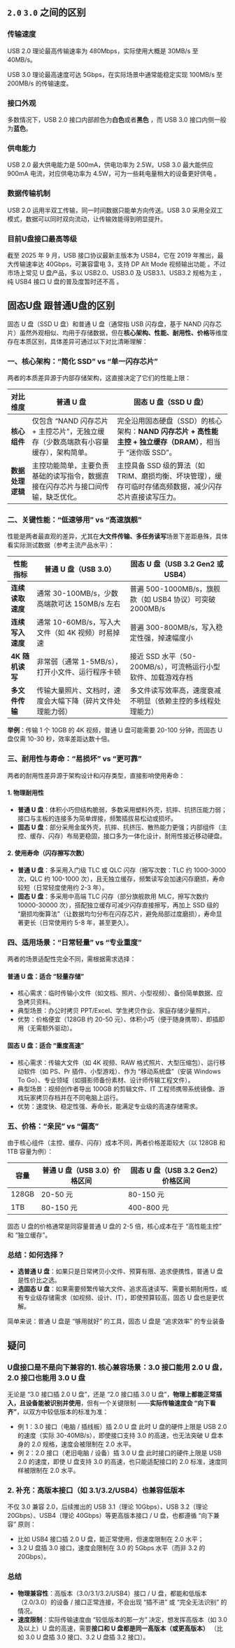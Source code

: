 ## **`2.0` `3.0` 之间的区别**

### 传输速度

USB 2.0 理论最高传输速率为 480Mbps，实际使用大概是 30MB/s 至 40MB/s。

USB 3.0 理论最高速度可达 5Gbps，在实际场景中通常能稳定实现 100MB/s 至 200MB/s 的传输速度。

### 接口外观

多数情况下，USB 2.0 接口内部颜色为**白色**或者**黑色** ，而 USB 3.0 接口内侧一般为**蓝色**。

### 供电能力

USB 2.0 最大供电能力是 500mA，供电功率为 2.5W。USB 3.0 最大能供应 900mA 电流，对应供电功率为 4.5W，可为一些耗电量稍大的设备更好供电 。

### 数据传输机制

USB 2.0 运用半双工传输，同一时间数据只能单方向传送。USB 3.0 采用全双工模式，数据可以同时双向流动，让传输效能得到明显提升。

###  目前U盘接口最高等级

截至 2025 年 9 月，USB 接口协议最新主版本为 USB4，它在 2019 年推出，最大传输速率达 40Gbps，可兼容雷电 3，支持 DP Alt Mode 视频输出功能 。不过市场上常见 U 盘产品，多以 USB2.0、USB3.0 及 USB3.1、USB3.2 规格为主 ，纯 USB4 接口 U 盘的普及度暂时还不高 。



## 固态U盘 跟普通U盘的区别

固态 U 盘（SSD U 盘）和普通 U 盘（通常指 USB 闪存盘，基于 NAND 闪存芯片）虽然外观相似、均用于存储数据，但在**核心架构、性能、耐用性、价格**等维度存在本质区别，具体差异可通过以下对比清晰理解：

### 一、核心架构：“简化 SSD” vs “单一闪存芯片”

两者的本质差异源于内部存储架构，这直接决定了它们的性能上限：



| 对比维度         | 普通 U 盘                                                    | 固态 U 盘（SSD U 盘）                                        |
| ---------------- | ------------------------------------------------------------ | ------------------------------------------------------------ |
| **核心组件**     | 仅包含 “NAND 闪存芯片 + 主控芯片”，无独立缓存（少数高端款有小容量缓存），架构简单。 | 完全沿用固态硬盘（SSD）的核心架构：**NAND 闪存芯片 + 高性能主控 + 独立缓存（DRAM）**，相当于 “迷你版 SSD”。 |
| **数据处理逻辑** | 主控功能简单，主要负责基础的读写指令，数据直接在闪存芯片与接口间传输，缺乏优化。 | 主控具备 SSD 级的算法（如 TRIM、磨损均衡、坏块管理），缓存可临时存储高频数据，减少闪存芯片直接读写压力。 |

### 二、关键性能：“低速够用” vs “高速旗舰”

性能是两者最直观的差异，尤其在**大文件传输、多任务读写**场景下差距悬殊，具体看实际测试数据（参考主流产品水平）：



| 性能指标         | 普通 U 盘（USB 3.0）                                       | 固态 U 盘（USB 3.2 Gen2 或 USB4）                            |
| ---------------- | ---------------------------------------------------------- | ------------------------------------------------------------ |
| **连续读取速度** | 通常 30-100MB/s，少数高端款可达 150MB/s 左右               | 普遍 500-1000MB/s，旗舰款（如 USB4 协议）可突破 2000MB/s     |
| **连续写入速度** | 通常 10-60MB/s，写入大文件（如 4K 视频）时易掉速           | 普遍 300-800MB/s，写入稳定性强，掉速幅度小                   |
| **4K 随机读写**  | 非常弱（通常 1-5MB/s），打开小文件、运行程序卡顿           | 接近 SSD 水平（50-200MB/s），可流畅运行小型软件、加载游戏存档 |
| **多文件传输**   | 传输大量照片、文档时，速度会大幅下降（碎片文件处理能力弱） | 多文件读写效率高，速度衰减不明显（依赖主控的多线程处理能力） |



**举例**：传输 1 个 10GB 的 4K 视频，普通 U 盘可能需要 20-100 分钟，而固态 U 盘仅需 10-30 秒，效率差距达数十倍。

### 三、耐用性与寿命：“易损坏” vs “更可靠”

两者的耐用性差异源于架构设计和闪存类型，直接影响使用寿命：

#### 1. 物理耐用性

- **普通 U 盘**：体积小巧但结构脆弱，多数采用塑料外壳，抗摔、抗挤压能力弱；接口与主板的连接多为简单焊接，频繁插拔易松动或损坏。
- **固态 U 盘**：部分采用金属外壳，抗摔、抗挤压、散热能力更强；内部组件（主控、缓存、闪存）布局更稳固，接口多为一体化设计，耐用性接近移动硬盘。

#### 2. 使用寿命（闪存擦写次数）

- **普通 U 盘**：多采用入门级 TLC 或 QLC 闪存（擦写次数：TLC 约 1000-3000 次，QLC 约 100-1000 次），且无独立缓存，频繁读写会加速闪存磨损，寿命较短（日常轻度使用约 2-3 年）。
- **固态 U 盘**：多采用中高端 TLC 闪存（部分旗舰款用 MLC，擦写次数约 10000-30000 次），搭配独立缓存可减少闪存直接擦写，再加上 SSD 级的 “磨损均衡算法”（让数据均匀分布在闪存芯片，避免局部过度磨损），寿命显著更长（日常使用约 5-8 年，甚至更久）。

### 四、适用场景：“日常轻量” vs “专业重度”

两者的场景适配性完全不同，需根据需求选择：

#### 普通 U 盘：适合 “轻量存储”

- 核心需求：临时传输小文件（如文档、照片、小型视频）、备份简单数据、应急拷贝资料。
- 典型场景：办公时拷贝 PPT/Excel、学生拷贝作业、家庭存储少量照片。
- 优势：价格便宜（128GB 约 20-50 元）、体积小巧（便于随身携带）、即插即用（无需额外驱动）。

#### 固态 U 盘：适合 “重度高速”

- 核心需求：传输大文件（如 4K 视频、RAW 格式照片、大型压缩包）、运行移动软件（如 PS、Pr 插件、小型游戏）、作为 “移动系统盘”（安装 Windows To Go）、专业领域（如摄影师备份素材、设计师传输工程文件）。
- 典型场景：视频创作者导出 100GB 的剪辑文件、IT 工程师携带系统镜像、游戏玩家拷贝存档并在不同电脑上运行。
- 优势：速度快、稳定性强、寿命长，能满足专业级的高速存储需求。

### 五、价格：“亲民” vs “偏高”

由于核心组件（主控、缓存、闪存）成本不同，两者价格差距较大（以 128GB 和 1TB 容量为例）：

| 容量  | 普通 U 盘（USB 3.0）价格区间 | 固态 U 盘（USB 3.2 Gen2）价格区间 |
| ----- | ---------------------------- | --------------------------------- |
| 128GB | 20-50 元                     | 80-150 元                         |
| 1TB   | 80-150 元                    | 400-800 元                        |

固态 U 盘的价格通常是同容量普通 U 盘的 2-5 倍，核心成本在于 “高性能主控” 和 “独立缓存”。

### 总结：如何选择？

- **选普通 U 盘**：如果只是日常拷贝小文件、预算有限、追求便携性，普通 U 盘是性价比之选。
- **选固态 U 盘**：如果需要频繁传输大文件、追求高速读写、需要长期耐用性，或有专业级存储需求（如视频、设计、IT），即使预算较高，固态 U 盘也是更优解。



简单来说：普通 U 盘是 “够用就好” 的工具，固态 U 盘是 “追求效率” 的专业装备

##  疑问

###  U盘接口是不是向下兼容的1. 核心兼容场景：3.0 接口能用 2.0 U 盘，2.0 接口也能用 3.0 U 盘

无论是 “3.0 接口插 2.0 U 盘”，还是 “2.0 接口插 3.0 U 盘”，**物理上都能正常插入，且设备能被识别并使用**，但有一个关键限制 ——**实际传输速度会 “向下看齐”**，以双方中较低版本的标准为准：

- 例 1：3.0 接口（电脑 / 插线板）插 2.0 U 盘
  此时 U 盘的硬件上限是 USB 2.0 的速度（实际 30-40MB/s），即使接口支持 3.0 的高速，也无法突破 U 盘本身的 2.0 规格，速度会被限制在 2.0 水平。
- 例 2：2.0 接口（老旧电脑 / 设备）插 3.0 U 盘
  此时接口的硬件上限是 USB 2.0 的速度，即使 U 盘支持 3.0 的高速，也只能适配接口的 2.0 标准，速度同样被限制在 2.0 水平。

### 2. 补充：高版本接口（如 3.1/3.2/USB4）也兼容低版本

不仅 3.0 兼容 2.0，后续推出的 USB 3.1（理论 10Gbps）、USB 3.2（理论 20Gbps）、USB4（理论 40Gbps）等更高版本接口 / U 盘，也都遵循 “向下兼容” 原则：

- 比如 USB4 接口插 2.0 U 盘，能正常使用，但速度限制在 2.0 水平；
- 3.2 U 盘插 3.0 接口，速度会限制在 3.0 的 5Gbps 水平（而非 3.2 的 20Gbps）。

### 总结

- **物理兼容性**：高版本（3.0/3.1/3.2/USB4）接口 / U 盘，都能和低版本（2.0/3.0）的设备 / 接口正常连接，不会出现 “插不进” 或 “完全无法识别” 的情况。
- **速度限制**：实际传输速度由 “较低版本的那一方” 决定，想发挥高版本（如 3.0 及以上）U 盘的高速，需要**接口和 U 盘都是同一高版本（或更高版本）** （比如 3.0 U 盘插 3.0 接口、3.2 U 盘插 3.2 接口）。